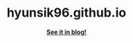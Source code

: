 <br><br>
<p align="center">
    <h1 align="center">hyunsik96.github.io</h1>
    <p align="center"><strong><a href="https://hyunsik96.github.io/">See it in blog!</a></strong></p>
    <br><br><br>
</p>